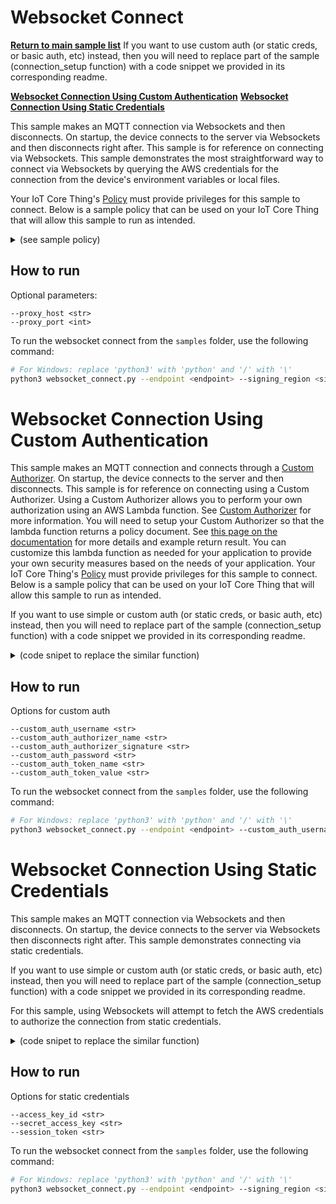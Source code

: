 # Websocket Connect

[**Return to main sample list**](./README.md)
If you want to use custom auth (or static creds, or basic auth, etc) instead,
then you will need to replace part of the sample (connection\_setup function) with a code snippet we provided in its corresponding readme.

[**Websocket Connection Using Custom Authentication**](#Websocket-Connection-Using-Custom-Authentication)
[**Websocket Connection Using Static Credentials**](#Websocket-Connection-Using-Custom-Authentication)

This sample makes an MQTT connection via Websockets and then disconnects.
On startup, the device connects to the server via Websockets and then disconnects right after.
This sample is for reference on connecting via Websockets.
This sample demonstrates the most straightforward way to connect via Websockets by querying the AWS credentials for the connection from the device's environment variables or local files.

Your IoT Core Thing's [Policy](https://docs.aws.amazon.com/iot/latest/developerguide/iot-policies.html) must provide privileges for this sample to connect.
Below is a sample policy that can be used on your IoT Core Thing that will allow this sample to run as intended.

<details>
<summary>(see sample policy)</summary>
<pre>
{
  "Version": "2012-10-17",
  "Statement": [
    {
      "Effect": "Allow",
      "Action": [
        "iot:Connect"
      ],
      "Resource": [
        "arn:aws:iot:<b>region</b>:<b>account</b>:client/test-*"
      ]
    }
  ]
}
</pre>

Replace with the following with the data from your AWS account:
* `<region>`: The AWS IoT Core region where you created your AWS IoT Core thing you wish to use with this sample. For example `us-east-1`.
* `<account>`: Your AWS IoT Core account ID. This is the set of numbers in the top right next to your AWS account name when using the AWS IoT Core website.

Note that in a real application, you may want to avoid the use of wildcards in your ClientID or use them selectively.
Please follow best practices when working with AWS on production applications using the SDK.
Also, for the purposes of this sample, please make sure your policy allows a client ID of `test-*` to connect or use `--client_id <client ID here>` to send the client ID your policy supports.

For this sample, using Websockets will attempt to fetch the AWS credentials to authorize the connection from your environment variables or local files.
See the [authorizing direct AWS](https://docs.aws.amazon.com/iot/latest/developerguide/authorizing-direct-aws.html) page for documentation on how to get the AWS credentials, which then you can set to the `AWS_ACCESS_KEY_ID`, `AWS_SECRET_ACCESS_KEY`, and `AWS_SESSION_TOKEN` environment variables.

</details>

## How to run

Optional parameters:
```
--proxy_host <str>
--proxy_port <int>
```
To run the websocket connect from the `samples` folder, use the following command:

``` sh
# For Windows: replace 'python3' with 'python' and '/' with '\'
python3 websocket_connect.py --endpoint <endpoint> --signing_region <signing region> --proxy_host <str> --proxy_port <int>
```


# Websocket Connection Using Custom Authentication

This sample makes an MQTT connection and connects through a [Custom Authorizer](https://docs.aws.amazon.com/iot/latest/developerguide/custom-authentication.html).
On startup, the device connects to the server and then disconnects.
This sample is for reference on connecting using a Custom Authorizer.
Using a Custom Authorizer allows you to perform your own authorization using an AWS Lambda function.
See [Custom Authorizer](https://docs.aws.amazon.com/iot/latest/developerguide/custom-authentication.html) for more information.
You will need to setup your Custom Authorizer so that the lambda function returns a policy document.
See [this page on the documentation](https://docs.aws.amazon.com/iot/latest/developerguide/config-custom-auth.html) for more details and example return result.
You can customize this lambda function as needed for your application to provide your own security measures based on the needs of your application.
Your IoT Core Thing's [Policy](https://docs.aws.amazon.com/iot/latest/developerguide/iot-policies.html) must provide privileges for this sample to connect.
Below is a sample policy that can be used on your IoT Core Thing that will allow this sample to run as intended.

If you want to use simple or custom auth (or static creds, or basic auth, etc) instead,
then you will need to replace part of the sample (connection\_setup function) with a code snippet we provided in its corresponding readme.

<details>
<summary> (code snipet to replace the similar function)</summary>
<pre language="python">
<code>
def connection_setup():
    # cmdData is the arguments/input from the command line placed into a single struct for
    # use in this sample. This handles all of the command line parsing, validating, etc.
    # See the Utils/CommandLineUtils for more information.
    cmdData = CommandLineUtils.parse_sample_input_custom_authorizer_connect()
    # Create the proxy options if the data is present in cmdData
    proxy_options = None

    if cmdData.input_proxy_host is not None and cmdData.input_proxy_port != 0:
        proxy_options = http.HttpProxyOptions(
            host_name=cmdData.input_proxy_host,
            port=cmdData.input_proxy_port)

    # Create a default credentials provider and a MQTT connection from the command line data
    credentials_provider = auth.AwsCredentialsProvider.new_default_chain()

    mqtt_connection = mqtt_connection_builder.websockets_with_custom_authorizer(
        endpoint=cmdData.input_endpoint,
        credentials_provider=credentials_provider,
        auth_username=cmdData.input_input_custom_auth_username,
        auth_authorizer_name=cmdData.input_custom_authorizer_name,
        auth_authorizer_signature=cmdData.input_custom_authorizer_signature,
        auth_password=cmdData.input_custom_auth_password,
        auth_token_key_name=cmdData.input_custom_authorizer_token_key_name,
        auth_token_value=cmdData.input_custom_authorizer_token_value,
        on_connection_interrupted=on_connection_interrupted,
        on_connection_resumed=on_connection_resumed,
        client_id=cmdData.input_clientId,
        clean_session=False,
        keep_alive_secs=30)

    return mqtt_connection, cmdData

</code>
</pre>
</details>

## How to run
Options for custom auth
```
--custom_auth_username <str>
--custom_auth_authorizer_name <str>
--custom_auth_authorizer_signature <str>
--custom_auth_password <str>
--custom_auth_token_name <str>
--custom_auth_token_value <str>
```

To run the websocket connect from the `samples` folder, use the following command:
``` sh
# For Windows: replace 'python3' with 'python' and '/' with '\'
python3 websocket_connect.py --endpoint <endpoint> --custom_auth_username <str> --custom_auth_authorizer_name <str> --custom_auth_authorizer_signature <str> --custom_auth_password <str> --custom_auth_token_name <str> --custom_auth_token_value <str>
```


# Websocket Connection Using Static Credentials
This sample makes an MQTT connection via Websockets and then disconnects.
On startup, the device connects to the server via Websockets then disconnects right after.
This sample demonstrates connecting via static credentials.

If you want to use simple or custom auth (or static creds, or basic auth, etc) instead,
then you will need to replace part of the sample (connection\_setup function) with a code snippet we provided in its corresponding readme.

For this sample, using Websockets will attempt to fetch the AWS credentials to authorize the connection from static credentials.

<details>
<summary> (code snipet to replace the similar function)</summary>
<pre language=cpp>
<code >
def connection_setup():
    # cmdData is the arguments/input from the command line placed into a single struct for
    # use in this sample. This handles all of the command line parsing, validating, etc.
    # See the Utils/CommandLineUtils for more information.
    cmdData = CommandLineUtils.parse_sample_input_static_credentials_connect()

    cred_provider = AwsCredentialsProvider.new_static(
        access_key_id=cmdData.input_access_key_id,
        secret_access_key=cmdData.input_secret_access_key,
        session_token=cmdData.input_session_token)

    mqtt_connection = mqtt_connection_builder.websockets_with_default_aws_signing(
        region=cmdData.input_signing_region,
        credentials_provider=cred_provider,
        endpoint=cmdData.input_endpoint,
        client_id=cmdData.input_clientId)

    return mqtt_connection, cmdData
</code>
</pre>
</details>

## How to run

Options for static credentials
```
--access_key_id <str>
--secret_access_key <str>
--session_token <str>
```

To run the websocket connect from the `samples` folder, use the following command:
``` sh
# For Windows: replace 'python3' with 'python' and '/' with '\'
python3 websocket_connect.py --endpoint <endpoint> --signing_region <signing region> --access_key_id <str> --secret_access_key <str> --session_token <str>
```

